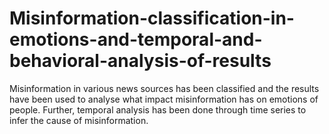 # Misinformation-classification-in-emotions-and-temporal-and-behavioral-analysis-of-results

Misinformation in various news sources has been classified and the results have been used to analyse what impact misinformation has on emotions of people. Further, temporal analysis has been done through time series to infer the cause of misinformation.
